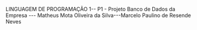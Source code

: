 LINGUAGEM DE PROGRAMAÇÃO 1--
P1 - Projeto
Banco de Dados da Empresa
--- Matheus Mota Oliveira da Silva---Marcelo Paulino de Resende Neves
